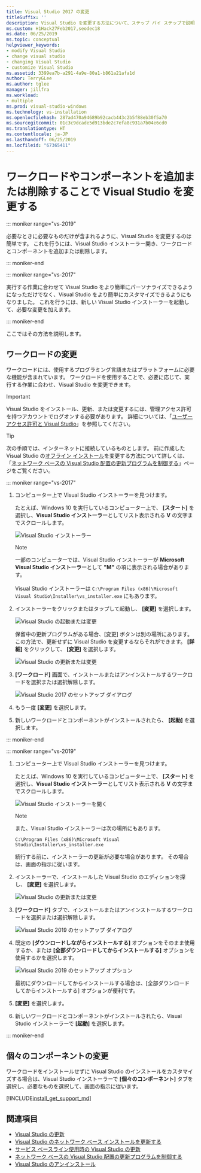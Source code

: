 ```yaml
---
title: Visual Studio 2017 の変更
titleSuffix: ''
description: Visual Studio を変更する方法について、ステップ バイ ステップで説明します。
ms.custom: H1Hack27Feb2017,seodec18
ms.date: 06/25/2019
ms.topic: conceptual
helpviewer_keywords:
- modify Visual Studio
- change visual studio
- changing Visual Studio
- customize Visual Studio
ms.assetid: 3399ea7b-a291-4a9e-80a1-b861a21afa1d
author: TerryGLee
ms.author: tglee
manager: jillfra
ms.workload:
- multiple
ms.prod: visual-studio-windows
ms.technology: vs-installation
ms.openlocfilehash: 287ad470a94689b92cacb443c2b5f88eb30f5a70
ms.sourcegitcommit: 01c3c9dcade5d913bde2c7efa8c931a7b04e6cd0
ms.translationtype: HT
ms.contentlocale: ja-JP
ms.lasthandoff: 06/25/2019
ms.locfileid: "67365411"
---
```

# <a name="modify-visual-studio-by-adding-or-removing-workloads-and-components"></a>ワークロードやコンポーネントを追加または削除することで Visual Studio を変更する

::: moniker range="vs-2019"

必要なときに必要なものだけが含まれるように、Visual Studio を変更するのは簡単です。 これを行うには、Visual Studio インストーラー開き、ワークロードとコンポーネントを追加または削除します。

::: moniker-end

::: moniker range="vs-2017"

実行する作業に合わせて Visual Studio をより簡単にパーソナライズできるようになっただけでなく、Visual Studio をより簡単にカスタマイズできるようにもなりました。 これを行うには、新しい Visual Studio インストーラーを起動して、必要な変更を加えます。

::: moniker-end

ここではその方法を説明します。

## <a name="modify-workloads"></a>ワークロードの変更

 ワークロードには、使用するプログラミング言語またはプラットフォームに必要な機能が含まれています。 ワークロードを使用することで、必要に応じて、実行する作業に合わせ、Visual Studio を変更できます。

>[!IMPORTANT]
>Visual Studio をインストール、更新、または変更するには、管理アクセス許可を持つアカウントでログオンする必要があります。 詳細については、「[ユーザー アクセス許可と Visual Studio](../ide/user-permissions-and-visual-studio.md)」を参照してください。

>[!TIP]
> 次の手順では、インターネットに接続しているものとします。 前に作成した Visual Studio の[オフライン インストール](create-an-offline-installation-of-visual-studio.md)を変更する方法について詳しくは、「[ネットワーク ベースの Visual Studio 配置の更新プログラムを制御する](controlling-updates-to-visual-studio-deployments.md)」ページをご覧ください。

::: moniker range="vs-2017"

1. コンピューター上で Visual Studio インストーラーを見つけます。

     たとえば、Windows 10 を実行しているコンピューター上で、 **[スタート]** を選択し、**Visual Studio インストーラー**としてリスト表示される **V** の文字までスクロールします。

     ![Visual Studio インストーラー](media/vs2017-locate-the-visual-studio-installer.PNG "Microsoft Visual Studio インストーラーの検索")

     >[!NOTE]
     >一部のコンピューターでは、Visual Studio インストーラーが **Microsoft Visual Studio インストーラー**として **"M"** の項に表示される場合があります。<br/><br/> Visual Studio インストーラーは `C:\Program Files (x86)\Microsoft Visual Studio\Installer\vs_installer.exe` にもあります。

1. インストーラーをクリックまたはタップして起動し、 **[変更]** を選択します。

     ![Visual Studio の起動または変更](media/modify-visual-studio.png "Visual Studio 2017 の変更")

     保留中の更新プログラムがある場合、[変更] ボタンは別の場所にあります。 この方法で、更新せずに Visual Studio を変更するならそれができます。 **[詳細]** をクリックして、 **[変更]** を選択します。

     ![Visual Studio の更新または変更](media/modify-or-update-visual-studio.png "Visual Studio 2017 の更新または変更")

1. **[ワークロード]** 画面で、インストールまたはアンインストールするワークロードを選択または選択解除します。

    ![Visual Studio 2017 のセットアップ ダイアログ](media/vs2017-modify-workloads.PNG "Visual Studio 2017 でのワークロードの選択")

1. もう一度 **[変更]** を選択します。

1. 新しいワークロードとコンポーネントがインストールされたら、 **[起動]** を選択します。

::: moniker-end

::: moniker range="vs-2019"

1. コンピューター上で Visual Studio インストーラーを見つけます。

     たとえば、Windows 10 を実行しているコンピューター上で、 **[スタート]** を選択し、**Visual Studio インストーラー**としてリスト表示される **V** の文字までスクロールします。

     ![Visual Studio インストーラーを開く](media/vs2019-visual-studio-installer.png "Visual Studio インストーラーを開く")

     > [!NOTE]
     > また、Visual Studio インストーラーは次の場所にもあります。
     >
     > `C:\Program Files (x86)\Microsoft Visual Studio\Installer\vs_installer.exe`

    続行する前に、インストーラーの更新が必要な場合があります。 その場合は、画面の指示に従います。

1. インストーラーで、インストールした Visual Studio のエディションを探し、 **[変更]** を選択します。

     ![Visual Studio の更新または変更](media/vs-2019/vs-installer-modify.png "Visual Studio 2017 の更新または変更")

1. **[ワークロード]** タブで、インストールまたはアンインストールするワークロードを選択または選択解除します。

    ![Visual Studio 2019 のセットアップ ダイアログ](media/vs-2019/vs-installer-modify-workloads.png "Visual Studio 2019 でのワークロードの選択")

1. 既定の **[ダウンロードしながらインストールする]** オプションをそのまま使用するか、または **[全部ダウンロードしてからインストールする]** オプションを使用するかを選択します。

    ![Visual Studio 2019 のセットアップ オプション](media/vs-2019/vs-installer-choose-install-or-download.png "ダウンロードしながらインストールするか、または最初にダウンロードしてからインストールするかを選択する")

    最初にダウンロードしてからインストールする場合は、[全部ダウンロードしてからインストールする] オプションが便利です。

1. **[変更]** を選択します。

1. 新しいワークロードとコンポーネントがインストールされたら、Visual Studio インストーラーで **[起動]** を選択します。

::: moniker-end

## <a name="modify-individual-components"></a>個々のコンポーネントの変更

ワークロードをインストールせずに Visual Studio のインストールをカスタマイズする場合は、Visual Studio インストーラーで **[個々のコンポーネント]** タブを選択し、必要なものを選択して、画面の指示に従います。

[!INCLUDE[install_get_support_md](includes/install_get_support_md.md)]

## <a name="see-also"></a>関連項目

* [Visual Studio の更新](update-visual-studio.md)
* [Visual Studio のネットワーク ベース インストールを更新する](update-a-network-installation-of-visual-studio.md)
* [サービス ベースライン使用時の Visual Studio の更新](update-servicing-baseline.md)
* [ネットワーク ベースの Visual Studio 配置の更新プログラムを制御する](controlling-updates-to-visual-studio-deployments.md)
* [Visual Studio のアンインストール](uninstall-visual-studio.md)
